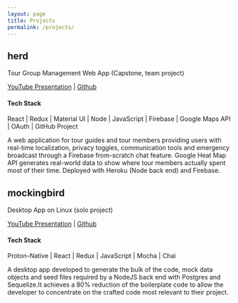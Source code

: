 ```yaml
---
layout: page
title: Projects
permalink: /projects/
---
```


## herd

Tour Group Management Web App (Capstone, team project)

[YouTube Presentation](https://www.youtube.com/watch?v=IgOtVFTctvk&list=PLx0iOsdUOUmkPQ6KrQya18cevlXmmAckQ&index=3&t=0s) | [Github](https://github.com/herd-1807-capstone)

#### Tech Stack

React | Redux | Material UI | Node | JavaScript | Firebase | Google Maps API | OAuth | GitHub Project

A web application for tour guides and tour members providing users with real-time localization, privacy toggles, communication tools and emergency broadcast through a Firebase from-scratch chat feature. Google Heat Map API generates real-world data to show where tour members actually spent most of their time. Deployed with Heroku (Node back end) and Firebase.

## mockingbird

Desktop App on Linux (solo project)

[YouTube Presentation](https://www.fullstackacademy.com/hackathon-presentations/mockingbird) | [Github](https://github.com/wildapt01/mockingbird)

#### Tech Stack

Proton-Native | React | Redux | JavaScript | Mocha | Chai

A desktop app developed to generate the bulk of the code, mock data objects and seed files
required by a NodeJS back end with Postgres and Sequelize.It achieves a 80% reduction of the boilerplate code to allow the developer to concentrate on the crafted code
most relevant to their project.
